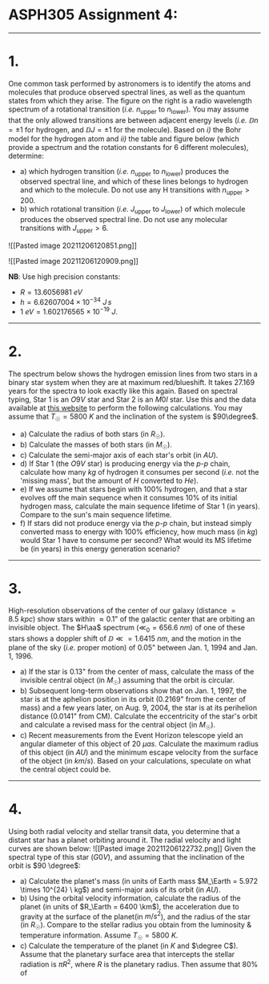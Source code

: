 # ASPH305 Assignment 4:
***

# 1. 

One common task performed by astronomers is to identify the atoms and molecules that produce observed spectral lines, as well as the quantum states from which they arise. The figure on the right is a radio wavelength spectrum of a rotational transition (*i.e.* $n_{\text{upper}}$ to $n_{\text{lower}}$). You may assume that the only allowed transitions are between adjacent energy levels (*i.e.* $\DD n = \pm 1$ for hydrogen, and $\DD J = \pm 1$ for the molecule). Based on *i)* the Bohr model for the hydrogen atom and *ii)* the table and figure below (which provide a spectrum and the rotation constants for 6 different molecules), determine:

- a)  which hydrogen transition (*i.e.* $n_{\text{upper}}$ to $n_{\text{lower}}$) produces the observed spectral line, and which of these lines belongs to hydrogen and which to the molecule. Do not use any H transitions with $n_{\text{upper}} \gt 200$. 
- b) which rotational transition (*i.e.* $J_{\text{upper}}$ to $J_{\text{lower}}$) of which molecule produces the observed spectral line. Do not use any molecular transitions with $J_{\text{upper}} \gt 6$.


![[Pasted image 20211206120851.png]]

![[Pasted image 20211206120909.png]]

**NB**: Use high precision constants:

- $R = 13.6056981 \ eV$
- $h = 6.62607004 \times 10^{-34} \ J \, s$
- $1 \ eV = 1.602176565\times10^{-19} \ J.$

***

# 2.
 The spectrum below shows the hydrogen emission lines from two stars in a binary star system when they are at maximum red/blueshift. It takes 27.169 years for the spectra to look exactly like this again. Based on spectral typing, Star 1 is an $O9V$ star and Star 2 is an $M0I$ star. Use this and the data available at [this website](https://sites.uni.edu/morgans/astro/course/Notes/section2/spectraltemps.html) to perform the following calculations. You may assume that $T_\Sun = 5800 \ K$ and the inclination of the system is $90\degree$. 
 
 - a) Calculate the radius of both stars (in $R_\Sun$).
 - b) Calculate the masses of both stars (in $M_\Sun$).
 - c) Calculate the semi-major axis of each star's orbit (in $AU$).
 - d) If Star 1 (the $O9V$ star) is producing energy via the $p$-$p$ chain, calculate how many $kg$ of hydrogen it consumes per second (*i.e.* not the 'missing mass', but the amount of $H$ converted to $He$).
 - e) If we assume that stars begin with $100\%$ hydrogen, and that a star evolves off the main sequence when it consumes $10\%$ of its initial hydrogen mass, calculate the main sequence lifetime of Star 1 (in years). Compare to the sun's main sequence lifetime.
 - f) If stars did not produce energy via the $p$-$p$ chain, but instead simply converted mass to energy with $100\%$ efficiency, how much mass (in $kg$) would Star 1 have to consume per second? What would its MS lifetime be (in years) in this energy generation scenario?

***

# 3. 

High-resolution observations of the center of our galaxy (distance $= 8.5 \ kpc$) show stars within $\approx 0.1\text{"}$ of the galactic center that are orbiting an invisible object. The $H\aa$ spectrum ($\ll_0 = 656.6 \ nm$) of one of these stars shows a doppler shift of $\DD \ll = 1.6415 \ nm$, and the motion in the plane of the sky (*i.e.* proper motion) of $0.05\text{"}$ between Jan. 1, 1994 and Jan. 1, 1996. 

- a) If the star is $0.13\text{"}$ from the center of mass, calculate the mass of the invisible central object (in $M_\Sun$) assuming that the orbit is circular.
- b) Subsequent long-term observations show that on Jan. 1, 1997, the star is at the aphelion position in its orbit ($0.2169\text{"}$ from the center of mass) and a few years later, on Aug. 9, 2004, the star is at its perihelion distance ($0.0141\text{"}$ from CM). Calculate the eccentricity of the star's orbit and calculate a revised mass for the central object (in $M_\Sun$).
- c) Recent measurements from the Event Horizon telescope yield an angular diameter of this object of $20 \ \mu as$. Calculate the maximum radius of this object (in $AU$) and the minimum escape velocity from the surface of the object (in $km/s$). Based on your calculations, speculate on what the central object could be. 

***

# 4. 
Using both radial velocity and stellar transit data, you determine that a distant star has a planet orbiting around it. The radial velocity and light curves are shown below:
![[Pasted image 20211206122732.png]]
Given the spectral type of this star ($G0V$), and assuming that the inclination of the orbit is $90 \degree$:

- a) Calculate the planet's mass (in units of Earth mass $M_\Earth = 5.972 \times 10^{24} \ kg$) and semi-major axis of its orbit (in $AU$).
- b) Using the orbital velocity information, calculate the radius of the planet (in units of $R_\Earth = 6400 \km$), the acceleration due to gravity at the surface of the planet(in $m/s^2$), and the radius of the star (in $R_\Sun$). Compare to the stellar radius you obtain from the luminosity & temperature information. Assume $T_\Sun = 5800 \ K$. 
- c) Calculate the temperature of the planet (in $K$ and $\degree C$). Assume that the planetary surface area that intercepts the stellar radiation is $\pi R^2$, where $R$ is the planetary radius. Then assume that $80\%$ of 